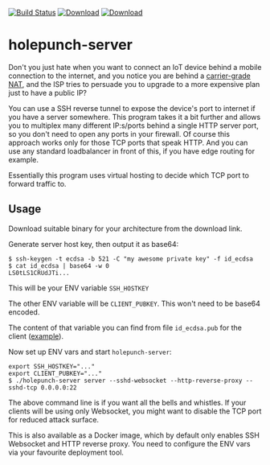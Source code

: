 [![Build Status](https://img.shields.io/travis/function61/holepunch-server.svg?style=for-the-badge)](https://travis-ci.org/function61/holepunch-server)
[![Download](https://img.shields.io/bintray/v/function61/holepunch-server/main.svg?style=for-the-badge&label=Download)](https://bintray.com/function61/holepunch-server/main/_latestVersion#files)
[![Download](https://img.shields.io/docker/pulls/fn61/holepunch-server.svg?style=for-the-badge)](https://hub.docker.com/r/fn61/holepunch-server/)

holepunch-server
================

Don't you just hate when you want to connect an IoT device behind a mobile connection
to the internet, and you notice you are behind a
[carrier-grade NAT](https://en.wikipedia.org/wiki/Carrier-grade_NAT), and the ISP tries to
persuade you to upgrade to a more expensive plan just to have a public IP?

You can use a SSH reverse tunnel to expose the device's port to internet if you have a
server somewhere. This program takes it a bit further and allows you to multiplex many
different IP:s/ports behind a single HTTP server port, so you don't need to open any ports
in your firewall. Of course this approach works only for those TCP ports that speak HTTP.
And you can use any standard loadbalancer in front of this, if you have edge routing for example.

Essentially this program uses virtual hosting to decide which TCP port to forward traffic to.


Usage
-----

Download suitable binary for your architecture from the download link.

Generate server host key, then output it as base64:

```
$ ssh-keygen -t ecdsa -b 521 -C "my awesome private key" -f id_ecdsa
$ cat id_ecdsa | base64 -w 0
LS0tLS1CRUdJTi...
```

This will be your ENV variable `SSH_HOSTKEY`

The other ENV variable will be `CLIENT_PUBKEY`. This won't need to be base64 encoded.

The content of that variable you can find from file `id_ecdsa.pub` for the client
([example](https://github.com/function61/holepunch-client#usage)).

Now set up ENV vars and start `holepunch-server`:

```
export SSH_HOSTKEY="..."
export CLIENT_PUBKEY="..."
$ ./holepunch-server server --sshd-websocket --http-reverse-proxy --sshd-tcp 0.0.0.0:22
```

The above command line is if you want all the bells and whistles. If your clients will be
using only Websocket, you might want to disable the TCP port for reduced attack surface.

This is also available as a Docker image, which by default only enables SSH Websocket and
HTTP reverse proxy. You need to configure the ENV vars via your favourite deployment tool.
